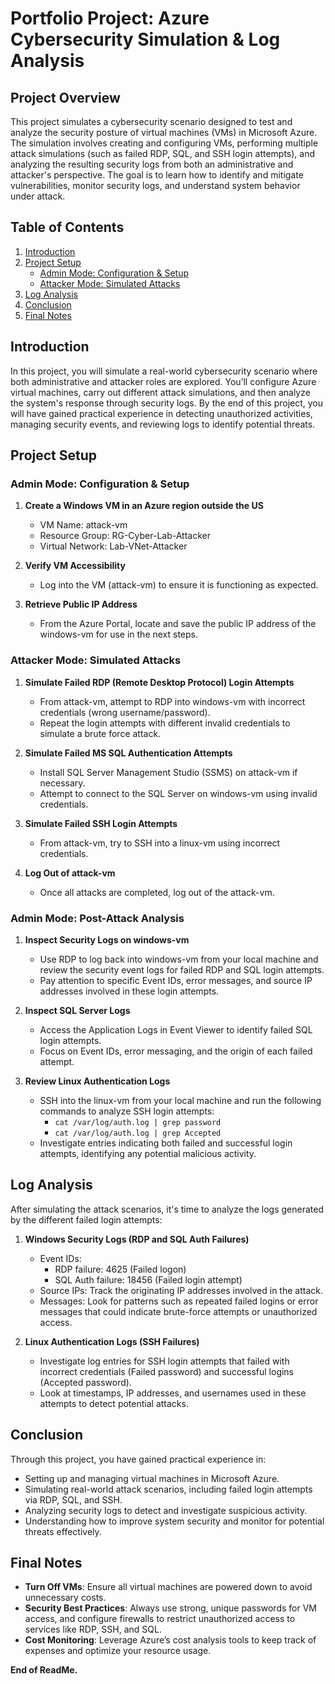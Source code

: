 # Portfolio Project: Azure Cybersecurity Simulation & Log Analysis

## Project Overview

This project simulates a cybersecurity scenario designed to test and analyze the security posture of virtual machines (VMs) in Microsoft Azure. The simulation involves creating and configuring VMs, performing multiple attack simulations (such as failed RDP, SQL, and SSH login attempts), and analyzing the resulting security logs from both an administrative and attacker's perspective. The goal is to learn how to identify and mitigate vulnerabilities, monitor security logs, and understand system behavior under attack.

## Table of Contents

1. [Introduction](#introduction)
2. [Project Setup](#project-setup)
   - [Admin Mode: Configuration & Setup](#admin-mode-configuration-setup)
   - [Attacker Mode: Simulated Attacks](#attacker-mode-simulated-attacks)
3. [Log Analysis](#log-analysis)
4. [Conclusion](#conclusion)
5. [Final Notes](#final-notes)

## Introduction

In this project, you will simulate a real-world cybersecurity scenario where both administrative and attacker roles are explored. You’ll configure Azure virtual machines, carry out different attack simulations, and then analyze the system's response through security logs. By the end of this project, you will have gained practical experience in detecting unauthorized activities, managing security events, and reviewing logs to identify potential threats.

## Project Setup

### Admin Mode: Configuration & Setup

1. **Create a Windows VM in an Azure region outside the US**
   - VM Name: attack-vm
   - Resource Group: RG-Cyber-Lab-Attacker
   - Virtual Network: Lab-VNet-Attacker

2. **Verify VM Accessibility**
   - Log into the VM (attack-vm) to ensure it is functioning as expected.

3. **Retrieve Public IP Address**
   - From the Azure Portal, locate and save the public IP address of the windows-vm for use in the next steps.

### Attacker Mode: Simulated Attacks

1. **Simulate Failed RDP (Remote Desktop Protocol) Login Attempts**
   - From attack-vm, attempt to RDP into windows-vm with incorrect credentials (wrong username/password).
   - Repeat the login attempts with different invalid credentials to simulate a brute force attack.

2. **Simulate Failed MS SQL Authentication Attempts**
   - Install SQL Server Management Studio (SSMS) on attack-vm if necessary.
   - Attempt to connect to the SQL Server on windows-vm using invalid credentials.

3. **Simulate Failed SSH Login Attempts**
   - From attack-vm, try to SSH into a linux-vm using incorrect credentials.

4. **Log Out of attack-vm**
   - Once all attacks are completed, log out of the attack-vm.

### Admin Mode: Post-Attack Analysis

1. **Inspect Security Logs on windows-vm**
   - Use RDP to log back into windows-vm from your local machine and review the security event logs for failed RDP and SQL login attempts.
   - Pay attention to specific Event IDs, error messages, and source IP addresses involved in these login attempts.

2. **Inspect SQL Server Logs**
   - Access the Application Logs in Event Viewer to identify failed SQL login attempts.
   - Focus on Event IDs, error messaging, and the origin of each failed attempt.

3. **Review Linux Authentication Logs**
   - SSH into the linux-vm from your local machine and run the following commands to analyze SSH login attempts:
     - `cat /var/log/auth.log | grep password`
     - `cat /var/log/auth.log | grep Accepted`
   - Investigate entries indicating both failed and successful login attempts, identifying any potential malicious activity.

## Log Analysis

After simulating the attack scenarios, it's time to analyze the logs generated by the different failed login attempts:

1. **Windows Security Logs (RDP and SQL Auth Failures)**
   - Event IDs:
     - RDP failure: 4625 (Failed logon)
     - SQL Auth failure: 18456 (Failed login attempt)
   - Source IPs: Track the originating IP addresses involved in the attack.
   - Messages: Look for patterns such as repeated failed logins or error messages that could indicate brute-force attempts or unauthorized access.

2. **Linux Authentication Logs (SSH Failures)**
   - Investigate log entries for SSH login attempts that failed with incorrect credentials (Failed password) and successful logins (Accepted password).
   - Look at timestamps, IP addresses, and usernames used in these attempts to detect potential attacks.

## Conclusion

Through this project, you have gained practical experience in:

- Setting up and managing virtual machines in Microsoft Azure.
- Simulating real-world attack scenarios, including failed login attempts via RDP, SQL, and SSH.
- Analyzing security logs to detect and investigate suspicious activity.
- Understanding how to improve system security and monitor for potential threats effectively.

## Final Notes

- **Turn Off VMs**: Ensure all virtual machines are powered down to avoid unnecessary costs.
- **Security Best Practices**: Always use strong, unique passwords for VM access, and configure firewalls to restrict unauthorized access to services like RDP, SSH, and SQL.
- **Cost Monitoring**: Leverage Azure’s cost analysis tools to keep track of expenses and optimize your resource usage.

**End of ReadMe.**

